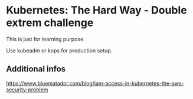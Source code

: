 # Kubernetes: The Hard Way - Double extrem challenge

This is just for learning purpose. 

Use kubeadm or kops for production setup.

## Additional infos

https://www.bluematador.com/blog/iam-access-in-kubernetes-the-aws-security-problem

